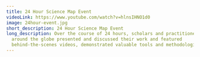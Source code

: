 ```yaml
---
title: 24 Hour Science Map Event
videoLink: https://www.youtube.com/watch?v=hlnsIHNO1d0
image: 24hour-event.jpg
short_description: 24 Hour Science Map Event
long_description: Over the course of 24 hours, scholars and practitioners from
  around the globe presented and discussed their work and featured
  behind-the-scenes videos, demonstrated valuable tools and methodologies.
---
```

